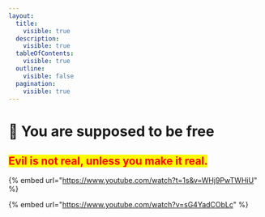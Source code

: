 ```yaml
---
layout:
  title:
    visible: true
  description:
    visible: true
  tableOfContents:
    visible: true
  outline:
    visible: false
  pagination:
    visible: true
---
```


# 🌹 You are supposed to be free

## <mark style="color:red;">Evil is not real, unless you make it real.</mark>

{% embed url="https://www.youtube.com/watch?t=1s&v=WHj9PwTWHiU" %}

{% embed url="https://www.youtube.com/watch?v=sG4YadCObLc" %}
